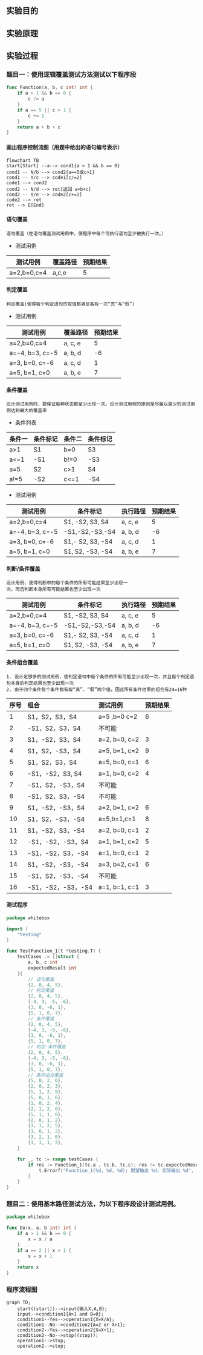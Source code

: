 ## 实验目的

## 实验原理
## 实验过程
### 题目一：使用逻辑覆盖测试方法测试以下程序段
```go
func Function(a, b, c int) int {
	if a > 1 && b == 0 {
		c /= a
	}
	if a == 5 || c > 1 {
		c += 1
	}
	return a + b + c
}
```

#### 画出程序控制流图（用题中给出的语句编号表示）

```mermaid {align="center"} 
flowchart TB
start[Start] --a--> cond1{a > 1 && b == 0}
cond1 -- N/b --> cond2{a==5或c>1}
cond1 -- Y/c --> code1[c/=2]
code1 --> cond2
cond2 -- N/d --> ret[返回 a+b+c]
cond2 -- Y/e --> code2[c+=1]
code2 --> ret
ret --> E[End]
```

#### 语句覆盖
	语句覆盖（在语句覆盖测试用例中，使程序中每个可执行语句至少被执行一次。）
- 测试用例

| 测试用例  | 覆盖路径 | 预期结果 |
|----------|---------|----------|
| a=2,b=0,c=4 | a,c,e | 5 |

#### 判定覆盖

	判定覆盖(使得每个判定语句的取值都满足各有一次“真”与“假”)
- 测试用例

| 测试用例 | 覆盖路径 | 预期结果 |
| --- | --- | --- |
| a=2,b=0,c=4 | a, c, e | 5 |
| a=-4, b=3, c=-5 | a, b, d | -6 |
| a=3, b=0, c=-6 | a, c, d | 1 |
| a=5, b=1, c=0| a, b, e | 7 |

#### 条件覆盖
	设计测试用例时，要保证每种状态都至少出现一次。设计测试用例的原则是尽量以最少的测试用例达到最大的覆盖率
- 条件列表

| 条件一 | 条件标记 | 条件二 | 条件标记 |
|--------|---------|--------|---------|
| a>1    | S1      | b=0    | S3      |
| a<=1   | -S1     | b!=0   | -S3     |
| a=5    | S2      | c>1    | S4      |
| a!=5   | -S2     | c<=1   | -S4     |

- 测试用例

| 测试用例 | 条件标记 | 执行路径 | 预期结果 |
| --- | --- | --- | --- |
| a=2,b=0,c=4 | S1, -S2, S3, S4 | a, c, e | 5 |
| a=-4, b=3, c=-5 | -S1,-S2,-S3,-S4 | a, b, d | -6 |
| a=3, b=0, c=-6 | S1,- S2, S3, -S4 | a, c, d | 1 |
| a=5, b=1, c=0| S1, S2, -S3, -S4| a, b, e | 7 |
#### 判断/条件覆盖
	设计用例，使得判断中的每个条件的所有可能结果至少出现一
	次，而且判断本身所有可能结果也至少出现一次
| 测试用例 | 条件标记 | 执行路径 | 预期结果 |
| --- | --- | --- | --- |
| a=2,b=0,c=4 | S1, -S2, S3, S4 | a, c, e | 5 |
| a=-4, b=3, c=-5 | -S1,-S2,-S3,-S4 | a, b, d | -6 |
| a=3, b=0, c=-6 | S1,- S2, S3, -S4 | a, c, d | 1 |
| a=5, b=1, c=0| S1, S2, -S3, -S4| a, b, e | 7 |
#### 条件组合覆盖
	1. 设计足够多的测试用例，使判定语句中每个条件的所有可能至少出现一次，并且每个判定语句本身的判定结果也至少出现一次   
	2. 由于四个条件每个条件都有取“真”、“假”两个值，因此所有条件结果的组合有24=16种
|  序号    |  组合              | 测试用例           | 预期结果 |
|:-------|:-----------------|:---------------|:-----|
|  1     |  S1，S2，S3，S4     | a=5 ,b=0 c=2   |    6 |
|  2     |  -S1，S2，S3，S4    | 不可能            |      |
|  3     |  S1，-S2，S3，S4    |  a=2, b=0, c=2 |    3 |
|  4     |  S1，S2，-S3，S4    | a=5, b=1, c=2  |    9 |
|  5     |  S1，S2，S3，S4     | a=5, b=0, c=1  |    6 |
|  6     |  -S1，-S2，S3, S4  |  a=1, b=0, c=2 |    4 |
|  7     |  -S1，S2，-S3，S4   | 不可能            |      |
|  8     |  -S1，S2，S3，-S4   | 不可能            |      |
|  9     |  S1，-S2，-S3，S4   | a=2, b=1, c=2  |    6 |
|  10    |  S1，S2，-S3，-S4   | a=5,b=1,c=1    |    8 |
|  11    |  S1，-S2，S3，-S4   |  a=2, b=0, c=1 |    2 |
|  12    |  -S1，-S2，-S3，S4  |  a=1, b=1, c=2 |    5 |
|  13    |  -S1，-S2，S3，-S4  |  a=1, b=0, c=1 |    2 |
|  14    |  S1，-S2，-S3，-S4  |  a=3, b=2, c=1 |    6 |
|  15    |  -S1，S2，-S3，-S4  | 不可能            |      |
|  16    |  -S1，-S2，-S3，-S4 |  a=1, b=1, c=1 |    3 |  
#### 测试程序
```go
package whitebox

import (
	"testing"
)

func TestFunction_1(t *testing.T) {
	testCases := []struct {
		a, b, c int
		expectedResult int
	}{
		// 语句覆盖
		{2, 0, 4, 5},
		// 判定覆盖
		{2, 0, 4, 5},
		{-4, 3, -5, -6},
		{3, 0, -6, 1},
		{5, 1, 0, 7},
		// 条件覆盖
		{2, 0, 4, 5},
		{-4, 3, -5, -6},
		{3, 0, -6, 1},
		{5, 1, 0, 7},
		// 判定-条件覆盖
		{2, 0, 4, 5},
		{-4, 3, -5, -6},
		{3, 0, -6, 1},
		{5, 1, 0, 7},
		// 条件组合覆盖
		{5, 0, 2, 6},
		{2, 0, 2, 3},
		{5, 1, 2, 9},
		{5, 0, 1, 6},
		{1, 0, 2, 4},
		{2, 1, 2, 6},
		{5, 1, 1, 8},
		{2, 0, 1, 2},
		{1, 1, 2, 5},
		{1, 0, 1, 2},
		{3, 2, 1, 6},
		{1, 1, 1, 3},
	}

	for _, tc := range testCases {
		if res := Function_1(tc.a , tc.b, tc.c); res != tc.expectedResult {
			t.Errorf("Function_1(%d, %d, %d); 期望输出 %d; 实际输出 %d", tc.a, tc.b, tc.c, tc.expectedResult, res)
		}
	}
}
```
### 题目二：使用基本路径测试方法，为以下程序段设计测试用例。 
```go
package whitebox

func Do(x, a, b int) int {
	if a > 1 && b == 0 {
		x = x / a
	}
	if a == 2 || x > 1 {
		x = x + 1
	}
	return x
}
```
### 程序流程图
```mermaid
graph TD;
    start((start))-->input{输入X,A,B};
    input-->condition1{A>1 and B=0};
    condition1--Yes-->operation1{X=X/A};
    condition1--No-->condition2{A=2 or X>1};
    condition2--Yes-->operation2{X=X+1};
    condition2--No-->stop((stop));
    operation1-->stop;
    operation2-->stop;

```

